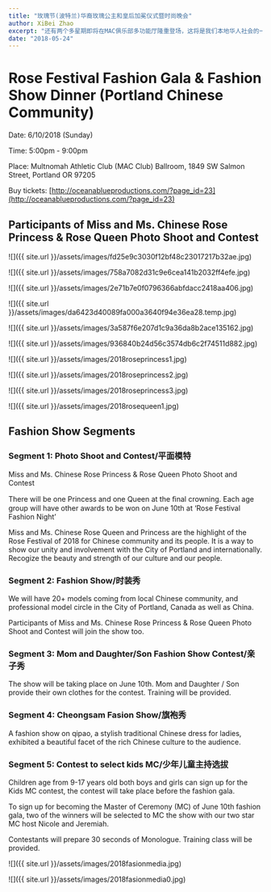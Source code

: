 ```yaml
---
title: "玫瑰节(波特兰)华裔玫瑰公主和皇后加冕仪式暨时尚晚会"
author: XiBei Zhao
excerpt: "还有两个多星期即将在MAC俱乐部多功能厅隆重登场，这将是我们本地华人社会的一件大事，Kerry倾力将多年在业内积累的资源投放到这项活动当中，经由专业人士打造的成果已经初见倪端，下面的一组照片就是第一场拍照活动中的作品，照片上的主人公都是我们社区的孩子们，她们就是平时在您身边活蹦乱跳的黄毛丫头。在活动中，孩子们相互看到的彼此的美丽，家长们看到自己调皮孩子公主的一面，教练老师则是看到孩子脸上满满的自信，我们社区则是感受到孩子们的天地更加多姿多彩。"
date: "2018-05-24"
---
```


# Rose Festival Fashion Gala & Fashion Show Dinner (Portland Chinese Community)

Date: 6/10/2018 (Sunday)

Time: 5:00pm - 9:00pm

Place: Multnomah Athletic Club (MAC Club) Ballroom, 1849 SW Salmon Street, Portland OR 97205

Buy tickets: [http://oceanablueproductions.com/?page_id=23](http://oceanablueproductions.com/?page_id=23)

## Participants of Miss and Ms. Chinese Rose Princess & Rose Queen Photo Shoot and Contest

![]({{ site.url }}/assets/images/fd25e9c3030f12bf48c23017217b32ae.jpg)

![]({{ site.url }}/assets/images/758a7082d31c9e6cea141b2032ff4efe.jpg)

![]({{ site.url }}/assets/images/2e71b7e0f0796366abfdacc2418aa406.jpg)

![]({{ site.url }}/assets/images/da6423d40089fa000a3640f94e36ea28.temp.jpg)

![]({{ site.url }}/assets/images/3a587f6e207d1c9a36da8b2ace135162.jpg)

![]({{ site.url }}/assets/images/936840b24d56c3574db6c2f74511d882.jpg)

![]({{ site.url }}/assets/images/2018roseprincess1.jpg)

![]({{ site.url }}/assets/images/2018roseprincess2.jpg)

![]({{ site.url }}/assets/images/2018roseprincess3.jpg)

![]({{ site.url }}/assets/images/2018rosequeen1.jpg)

## Fashion Show Segments

### Segment 1: Photo Shoot and Contest/平面模特

Miss and Ms. Chinese Rose Princess & Rose Queen Photo Shoot and Contest

There will be one Princess and one Queen at the ﬁnal crowning. Each age group will have other awards to be won on June 10th at ‘Rose Festival Fashion Night’

Miss and Ms. Chinese Rose Queen and Princess are the highlight of the Rose Festival of 2018 for Chinese community and its people. It is a way to show our unity and involvement with the City of Portland and internationally. Recogize the beauty and strength of our culture and our people.

### Segment 2: Fashion Show/时装秀

We will have 20+ models coming from local Chinese community, and professional model circle in the City of Portland, Canada as well as China.

Participants of Miss and Ms. Chinese Rose Princess & Rose Queen Photo Shoot and Contest will join the show too.

### Segment 3: Mom and Daughter/Son Fashion Show Contest/亲子秀

The show will be taking place on June 10th. Mom and Daughter / Son provide their own clothes for the contest. Training will be provided.

### Segment 4: Cheongsam Fasion Show/旗袍秀

A fashion show on qipao, a stylish traditional Chinese dress for ladies, exhibited a beautiful facet of the rich Chinese culture to the audience.

### Segment 5: Contest to select kids MC/少年儿童主持选拔

Children age from 9-17 years old both boys and girls can sign up for the Kids MC contest, the contest will take place before the fashion gala.

To sign up for becoming the Master of Ceremony (MC) of June 10th fashion gala, two of the winners will be selected to MC the show with our two star MC host Nicole and Jeremiah.

Contestants will prepare 30 seconds of Monologue. Training class will be provided.

![]({{ site.url }}/assets/images/2018fasionmedia.jpg)

![]({{ site.url }}/assets/images/2018fasionmedia0.jpg)
